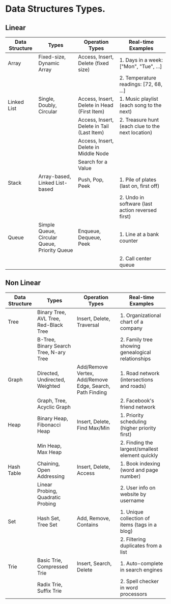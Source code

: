# Data Structures Types.

## Linear

| Data Structure | Types                                      | Operation Types                                              | Real-time Examples                               | 
| -------------- | ------------------------------------------ | ------------------------------------------------------------ | ------------------------------------------------ | 
| Array          | Fixed-size, Dynamic Array                  | Access, Insert, Delete (fixed size)                          | 1. Days in a week: ["Mon", "Tue", ...]           |
|                |                                            |                                                              | 2. Temperature readings: [72, 68, ...]           |
| Linked List    | Single, Doubly, Circular                    | Access, Insert, Delete in Head (First Item)                  | 1. Music playlist (each song to the next)        |
|                |                                            | Access, Insert, Delete in Tail (Last Item)                   | 2. Treasure hunt (each clue to the next location)|
|                |                                            | Access, Insert, Delete in Middle Node                        |                                                  |
|                |                                            | Search for a Value                                           |                                                  |
| Stack          | Array-based, Linked List-based             | Push, Pop, Peek                                              | 1. Pile of plates (last on, first off)           |
|                |                                            |                                                              | 2. Undo in software (last action reversed first) |
| Queue          | Simple Queue, Circular Queue, Priority Queue | Enqueue, Dequeue, Peek                                       | 1. Line at a bank counter                        |
|                |                                            |                                                              | 2. Call center queue                             |



## Non Linear

| Data Structure | Types                                   | Operation Types                                              | Real-time Examples                               | 
| -------------- | --------------------------------------- | ------------------------------------------------------------ | ------------------------------------------------ | 
| Tree           | Binary Tree, AVL Tree, Red-Black Tree   | Insert, Delete, Traversal                                    | 1. Organizational chart of a company             |
|                | B-Tree, Binary Search Tree, N-ary Tree  |                                                              | 2. Family tree showing genealogical relationships|
| Graph          | Directed, Undirected, Weighted          | Add/Remove Vertex, Add/Remove Edge, Search, Path Finding     | 1. Road network (intersections and roads)        |
|                | Graph, Tree, Acyclic Graph              |                                                              | 2. Facebook's friend network                     |
| Heap           | Binary Heap, Fibonacci Heap             | Insert, Delete, Find Max/Min                                 | 1. Priority scheduling (higher priority first)   |
|                | Min Heap, Max Heap                      |                                                              | 2. Finding the largest/smallest element quickly  |
| Hash Table     | Chaining, Open Addressing               | Insert, Delete, Access                                       | 1. Book indexing (word and page number)          |
|                | Linear Probing, Quadratic Probing       |                                                              | 2. User info on website by username              |
| Set            | Hash Set, Tree Set                      | Add, Remove, Contains                                        | 1. Unique collection of items (tags in a blog)   |
|                |                                         |                                                              | 2. Filtering duplicates from a list              |
| Trie           | Basic Trie, Compressed Trie             | Insert, Search, Delete                                       | 1. Auto-complete in search engines               |
|                | Radix Trie, Suffix Trie                 |                                                              | 2. Spell checker in word processors              |


